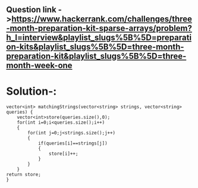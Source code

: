 ## Question link ->https://www.hackerrank.com/challenges/three-month-preparation-kit-sparse-arrays/problem?h_l=interview&playlist_slugs%5B%5D=preparation-kits&playlist_slugs%5B%5D=three-month-preparation-kit&playlist_slugs%5B%5D=three-month-week-one
# Solution-:
```
vector<int> matchingStrings(vector<string> strings, vector<string> queries) {
    vector<int>store(queries.size(),0);
    for(int i=0;i<queries.size();i++)
    {
        for(int j=0;j<strings.size();j++)
        {
            if(queries[i]==strings[j])
            {
                store[i]++;
            }
        }
    }
return store;
}
```

